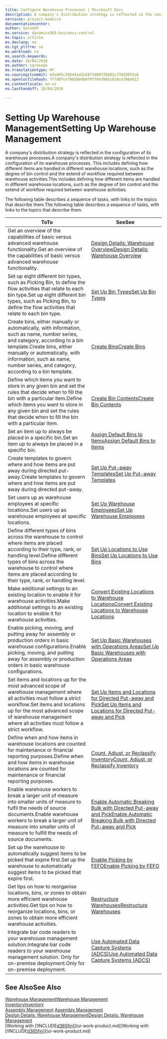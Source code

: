 ```yaml
---
title: Configure Warehouse Processes | Microsoft Docs
description: A company's distribution strategy is reflected in the configuration of its warehouse processes. This includes defining how different items are handled in different warehouse locations, such as the degree of bin control and the extend of workflow required between warehouse activities.
services: project-madeira
documentationcenter: 
author: SorenGP
ms.service: dynamics365-business-central
ms.topic: article
ms.devlang: na
ms.tgt_pltfrm: na
ms.workload: na
ms.search.keywords: 
ms.date: 10/04/2018
ms.author: sgroespe
ms.translationtype: HT
ms.sourcegitcommit: 43ad05c39544142a2873d0972b802c7392d853a6
ms.openlocfilehash: 7f7d07ce7965b0db0f9779e396b1818ce398e812
ms.contentlocale: en-nz
ms.lasthandoff: 10/04/2018

---
```

# <a name="setting-up-warehouse-management"></a><span data-ttu-id="d1af0-104">Setting Up Warehouse Management</span><span class="sxs-lookup"><span data-stu-id="d1af0-104">Setting Up Warehouse Management</span></span>
<span data-ttu-id="d1af0-105">A company's distribution strategy is reflected in the configuration of its warehouse processes.</span><span class="sxs-lookup"><span data-stu-id="d1af0-105">A company's distribution strategy is reflected in the configuration of its warehouse processes.</span></span> <span data-ttu-id="d1af0-106">This includes defining how different items are handled in different warehouse locations, such as the degree of bin control and the extend of workflow required between warehouse activities.</span><span class="sxs-lookup"><span data-stu-id="d1af0-106">This includes defining how different items are handled in different warehouse locations, such as the degree of bin control and the extend of workflow required between warehouse activities.</span></span>  

 <span data-ttu-id="d1af0-107">The following table describes a sequence of tasks, with links to the topics that describe them.</span><span class="sxs-lookup"><span data-stu-id="d1af0-107">The following table describes a sequence of tasks, with links to the topics that describe them.</span></span>   

|<span data-ttu-id="d1af0-108">**To**</span><span class="sxs-lookup"><span data-stu-id="d1af0-108">**To**</span></span>|<span data-ttu-id="d1af0-109">**See**</span><span class="sxs-lookup"><span data-stu-id="d1af0-109">**See**</span></span>|  
|------------|-------------|  
|<span data-ttu-id="d1af0-110">Get an overview of the capabilities of basic versus advanced warehouse functionality.</span><span class="sxs-lookup"><span data-stu-id="d1af0-110">Get an overview of the capabilities of basic versus advanced warehouse functionality.</span></span>|[<span data-ttu-id="d1af0-111">Design Details: Warehouse Overview</span><span class="sxs-lookup"><span data-stu-id="d1af0-111">Design Details: Warehouse Overview</span></span>](design-details-warehouse-overview.md)|  
|<span data-ttu-id="d1af0-112">Set up eight different bin types, such as Picking Bin, to define the flow activities that relate to each bin type.</span><span class="sxs-lookup"><span data-stu-id="d1af0-112">Set up eight different bin types, such as Picking Bin, to define the flow activities that relate to each bin type.</span></span>|[<span data-ttu-id="d1af0-113">Set Up Bin Types</span><span class="sxs-lookup"><span data-stu-id="d1af0-113">Set Up Bin Types</span></span>](warehouse-how-to-set-up-bin-types.md)|  
|<span data-ttu-id="d1af0-114">Create bins, either manually or automatically, with information, such as name, number series, and category, according to a bin template.</span><span class="sxs-lookup"><span data-stu-id="d1af0-114">Create bins, either manually or automatically, with information, such as name, number series, and category, according to a bin template.</span></span>|[<span data-ttu-id="d1af0-115">Create Bins</span><span class="sxs-lookup"><span data-stu-id="d1af0-115">Create Bins</span></span>](warehouse-how-to-create-individual-bins.md)|  
|<span data-ttu-id="d1af0-116">Define which items you want to store in any given bin and set the rules that decide when to fill the bin with a particular item.</span><span class="sxs-lookup"><span data-stu-id="d1af0-116">Define which items you want to store in any given bin and set the rules that decide when to fill the bin with a particular item.</span></span>|[<span data-ttu-id="d1af0-117">Create Bin Contents</span><span class="sxs-lookup"><span data-stu-id="d1af0-117">Create Bin Contents</span></span>](warehouse-how-to-set-up-bin-contents.md)|  
|<span data-ttu-id="d1af0-118">Set an item up to always be placed in a specific bin.</span><span class="sxs-lookup"><span data-stu-id="d1af0-118">Set an item up to always be placed in a specific bin.</span></span>|[<span data-ttu-id="d1af0-119">Assign Default Bins to Items</span><span class="sxs-lookup"><span data-stu-id="d1af0-119">Assign Default Bins to Items</span></span>](warehouse-how-to-assign-default-bins-to-items.md)|
|<span data-ttu-id="d1af0-120">Create templates to govern where and how items are put away during directed put-away.</span><span class="sxs-lookup"><span data-stu-id="d1af0-120">Create templates to govern where and how items are put away during directed put-away.</span></span>|[<span data-ttu-id="d1af0-121">Set Up Put-away Templates</span><span class="sxs-lookup"><span data-stu-id="d1af0-121">Set Up Put-away Templates</span></span>](warehouse-how-to-set-up-put-away-templates.md)|
|<span data-ttu-id="d1af0-122">Set users up as warehouse employees at specific locations.</span><span class="sxs-lookup"><span data-stu-id="d1af0-122">Set users up as warehouse employees at specific locations.</span></span>|[<span data-ttu-id="d1af0-123">Set Up Warehouse Employees</span><span class="sxs-lookup"><span data-stu-id="d1af0-123">Set Up Warehouse Employees</span></span>](warehouse-how-to-set-up-warehouse-employees.md)|
|<span data-ttu-id="d1af0-124">Define different types of bins across the warehouse to control where items are placed according to their type, rank, or handling level.</span><span class="sxs-lookup"><span data-stu-id="d1af0-124">Define different types of bins across the warehouse to control where items are placed according to their type, rank, or handling level.</span></span>|[<span data-ttu-id="d1af0-125">Set Up Locations to Use Bins</span><span class="sxs-lookup"><span data-stu-id="d1af0-125">Set Up Locations to Use Bins</span></span>](warehouse-how-to-set-up-locations-to-use-bins.md)|
|<span data-ttu-id="d1af0-126">Make additional settings to an existing location to enable it for warehouse activities.</span><span class="sxs-lookup"><span data-stu-id="d1af0-126">Make additional settings to an existing location to enable it for warehouse activities.</span></span>|[<span data-ttu-id="d1af0-127">Convert Existing Locations to Warehouse Locations</span><span class="sxs-lookup"><span data-stu-id="d1af0-127">Convert Existing Locations to Warehouse Locations</span></span>](warehouse-how-to-convert-existing-locations-to-warehouse-locations.md)|
|<span data-ttu-id="d1af0-128">Enable picking, moving, and putting away for assembly or production orders in basic warehouse configurations.</span><span class="sxs-lookup"><span data-stu-id="d1af0-128">Enable picking, moving, and putting away for assembly or production orders in basic warehouse configurations.</span></span>|[<span data-ttu-id="d1af0-129">Set Up Basic Warehouses with Operations Areas</span><span class="sxs-lookup"><span data-stu-id="d1af0-129">Set Up Basic Warehouses with Operations Areas</span></span>](warehouse-how-to-set-up-basic-warehouses-with-operations-areas.md)|  
|<span data-ttu-id="d1af0-130">Set items and locations up for the most advanced scope of warehouse management where all activities must follow a strict workflow.</span><span class="sxs-lookup"><span data-stu-id="d1af0-130">Set items and locations up for the most advanced scope of warehouse management where all activities must follow a strict workflow.</span></span>|[<span data-ttu-id="d1af0-131">Set Up Items and Locations for Directed Put-away and Pick</span><span class="sxs-lookup"><span data-stu-id="d1af0-131">Set Up Items and Locations for Directed Put-away and Pick</span></span>](warehouse-how-to-set-up-items-for-directed-put-away-and-pick.md)|  
|<span data-ttu-id="d1af0-132">Define when and how items in warehouse locations are counted for maintenance or financial reporting purposes.</span><span class="sxs-lookup"><span data-stu-id="d1af0-132">Define when and how items in warehouse locations are counted for maintenance or financial reporting purposes.</span></span>|[<span data-ttu-id="d1af0-133">Count, Adjust, or Reclassify Inventory</span><span class="sxs-lookup"><span data-stu-id="d1af0-133">Count, Adjust, or Reclassify Inventory</span></span>](inventory-how-count-adjust-reclassify.md)|
|<span data-ttu-id="d1af0-134">Enable warehouse workers to break a larger unit of measure into smaller units of measure to fulfil the needs of source documents.</span><span class="sxs-lookup"><span data-stu-id="d1af0-134">Enable warehouse workers to break a larger unit of measure into smaller units of measure to fulfill the needs of source documents.</span></span>|[<span data-ttu-id="d1af0-135">Enable Automatic Breaking Bulk with Directed Put-away and Pick</span><span class="sxs-lookup"><span data-stu-id="d1af0-135">Enable Automatic Breaking Bulk with Directed Put-away and Pick</span></span>](warehouse-enable-automatic-breaking-bulk-with-directed-put-away-and-pick.md)|  
|<span data-ttu-id="d1af0-136">Set up the warehouse to automatically suggest items to be picked that expire first.</span><span class="sxs-lookup"><span data-stu-id="d1af0-136">Set up the warehouse to automatically suggest items to be picked that expire first.</span></span>|[<span data-ttu-id="d1af0-137">Enable Picking by FEFO</span><span class="sxs-lookup"><span data-stu-id="d1af0-137">Enable Picking by FEFO</span></span>](warehouse-picking-by-fefo.md)|
|<span data-ttu-id="d1af0-138">Get tips on how to reorganise locations, bins, or zones to obtain more efficient warehouse activities.</span><span class="sxs-lookup"><span data-stu-id="d1af0-138">Get tips on how to reorganize locations, bins, or zones to obtain more efficient warehouse activities.</span></span>|[<span data-ttu-id="d1af0-139">Restructure Warehouses</span><span class="sxs-lookup"><span data-stu-id="d1af0-139">Restructure Warehouses</span></span>](warehouse-how-to-restructure-warehouses.md)|
|<span data-ttu-id="d1af0-140">Integrate bar code readers to your warehouse management solution.</span><span class="sxs-lookup"><span data-stu-id="d1af0-140">Integrate bar code readers to your warehouse management solution.</span></span> <span data-ttu-id="d1af0-141">Only for on-premise deployment.</span><span class="sxs-lookup"><span data-stu-id="d1af0-141">Only for on-premise deployment.</span></span>|[<span data-ttu-id="d1af0-142">Use Automated Data Capture Systems (ADCS)</span><span class="sxs-lookup"><span data-stu-id="d1af0-142">Use Automated Data Capture Systems (ADCS)</span></span>](warehouse-use-automated-data-capture-systems-adcs.md)|

## <a name="see-also"></a><span data-ttu-id="d1af0-143">See Also</span><span class="sxs-lookup"><span data-stu-id="d1af0-143">See Also</span></span>  
[<span data-ttu-id="d1af0-144">Warehouse Management</span><span class="sxs-lookup"><span data-stu-id="d1af0-144">Warehouse Management</span></span>](warehouse-manage-warehouse.md)  
[<span data-ttu-id="d1af0-145">Inventory</span><span class="sxs-lookup"><span data-stu-id="d1af0-145">Inventory</span></span>](inventory-manage-inventory.md)  
<span data-ttu-id="d1af0-146">[Assembly Management](assembly-assemble-items.md)  </span><span class="sxs-lookup"><span data-stu-id="d1af0-146">[Assembly Management](assembly-assemble-items.md)  </span></span>  
[<span data-ttu-id="d1af0-147">Design Details: Warehouse Management</span><span class="sxs-lookup"><span data-stu-id="d1af0-147">Design Details: Warehouse Management</span></span>](design-details-warehouse-management.md)  
<span data-ttu-id="d1af0-148">[Working with [!INCLUDE[d365fin](includes/d365fin_md.md)]](ui-work-product.md)</span><span class="sxs-lookup"><span data-stu-id="d1af0-148">[Working with [!INCLUDE[d365fin](includes/d365fin_md.md)]](ui-work-product.md)</span></span>

